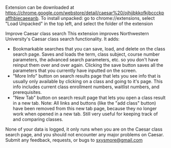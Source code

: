 Extension can be downloaded at https://chrome.google.com/webstore/detail/caesar%20/ojhjjbkkofkjbccckpaffhbiecaeeanb. To install unpacked: go to chrome://extensions, select "Load Unpacked" in the top left, and select the folder of the extension

Improve Caesar class search
This extension improves Northwestern University's Caesar class search functionality. It adds:
 * Bookmarkable searches that you can save, load, and delete on the class search page. Saves and loads the term, class subject, course number parameters, the advanced search parameters, etc. so you don't have reinput them over and over again. Clicking the save button saves all the parameters that you currently have inputted on the screen.
 * "More Info" button on search results page that lets you see info that is usually only available by clicking on a class and going to it's page. This info includes current class enrollment numbers, waitlist numbers, and prerequisites.
 * "New Tab" button on search result page that lets you open a class result in a new tab. Note: All links and buttons (like the "add class" button) have been removed from this new tab page, because they no longer work when opened in a new tab. Still very useful for keeping track of and comparing classes.

None of your data is logged, it only runs when you are on the Caesar class search page, and you should not encounter any major problems on Caesar. Submit any feedback, requests, or bugs to sxysmore@gmail.com
